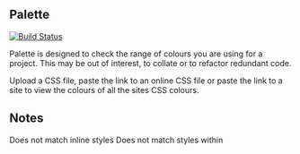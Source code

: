 ## Palette

[![Build Status](https://travis-ci.org/votemike/palette.svg?branch=master)](https://travis-ci.org/votemike/palette)

Palette is designed to check the range of colours you are using for a project. This may be out of interest, to collate or to refactor redundant code.

Upload a CSS file, paste the link to an online CSS file or paste the link to a site to view the colours of all the sites CSS colours.

## Notes

Does not match inline styles
Does not match styles within <style> tags

## Future Updates

RGB% support  
LESS, SASS, SCSS support  
Gradient information  

## TODO

Breaks if CSS file starts with //  
Implement X11 numbers    
Refactor colour extraction code (regex's)  
Refactor Guzzle code in Homecontroller
Implement whole site scraping  
Test for Colour page  
Move form parts to partials  
Implement HSLA and X11 info on colours page  
Use a Laravel function instead of file_get_contents
